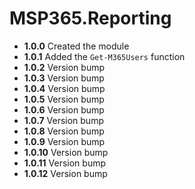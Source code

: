 # **MSP365.Reporting**

- **1.0.0** Created the module
- **1.0.1** Added the `Get-M365Users` function
- **1.0.2** Version bump
- **1.0.3** Version bump
- **1.0.4** Version bump
- **1.0.5** Version bump
- **1.0.6** Version bump
- **1.0.7** Version bump
- **1.0.8** Version bump
- **1.0.9** Version bump
- **1.0.10** Version bump
- **1.0.11** Version bump
- **1.0.12** Version bump
